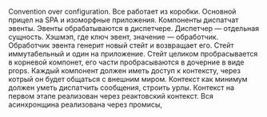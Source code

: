Convention over configuration. Все работает из коробки.
Основной прицел на SPA и изоморфные приложения.
Компоненты диспатчат эвенты.
Эвенты обрабатываются в диспетчере.
Диспетчер — отдельная сущность. Хэшмэп, где ключ эвент, значение — обработчик.
Обработчик эвента генерит новый стейт и возвращает его.
Стейт иммутабельный и один на приложение.
Стейт целиком пробрасывается в корневой компонет, его части пробрасываются в дочерние в виде props.
Каждый компонент должен иметь доступ к контексту, через котрый он будет общаться с внешним миром.
Контекст как минимум должен уметь диспатчить сообщения, строить урлы.
Контекст на первом этапе реализован через реактовский контекст.
Вся асинхронщина реализована через промисы, 
